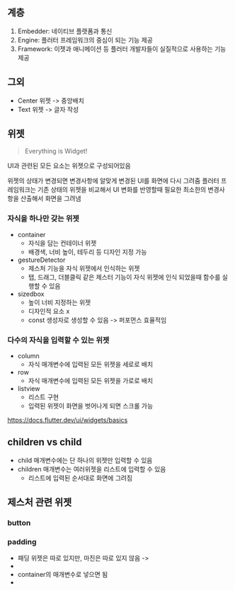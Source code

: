 ## 계층
1. Embedder:  네이티브 플랫폼과 통신
2. Engine: 플러터 프레임워크의 중심이 되는 기능 제공
4. Framework: 이젯과 애니메이션 등 플러터 개발자들이 실질적으로 사용하는 기능 제공

## 그외
- Center 위젯 -> 중앙배치
- Text 위젯 -> 글자 작성

## 위젯
> Everything is Widget!

UI과 관련된 모든 요소는 위젯으로 구성되어있음

위젯의 상태가 변경되면 변경사항에 알맞게 변경된 UI를 화면에 다시 그려줌
플러터 프레임워크는 기존 상태의 위젯을 비교해서 UI 변화를 반영할때 필요한 최소한의 변경사항을 산출해서 화면을 그려냄

### 자식을 하나만 갖는 위젯
- container
	- 자식을 담는 컨테이너 위젯
	- 배경색, 너비 높이, 테두리 등 디자인 지정 가능
- gestureDetector
	- 제스처 기능을 자식 위젯에서 인식하는 위젯
	- 탭, 드래그, 더블클릭 같은 제스터 기능이 자식 위젯에 인식 되었을때 함수를 실행할 수 있음
- sizedbox
	- 높이 너비 지정하는 위젯
	- 디자인적 요소 x 
	- const 생성자로 생성할 수 있음 -> 퍼포먼스 효율적임

### 다수의 자식을 입력할 수 있는 위젯
- column
	- 자식 매개변수에 입력된 모든 위젯을 세로로 배치
- row
	- 자식 매개변수에 입력된 모든 위젯을 가로로 배치
- listview
	- 리스트 구현 
	- 입력된 위젯이 화면을 벗어나게 되면 스크롤 가능


https://docs.flutter.dev/ui/widgets/basics


## children vs child
- child 매개변수에는 단 하나의 위젯만 입력할 수 있음
- children 매개변수는 여러위젯을 리스트에 입력할 수 있음
	- 리스트에 입력된 순서대로 화면에 그려짐

## 제스처 관련 위젯
### button

### padding
- 패딩 위젯은 따로 있지만, 마진은 따로 있지 않음 ->
- 
- container의 매개변수로 넣으면 됨
- 